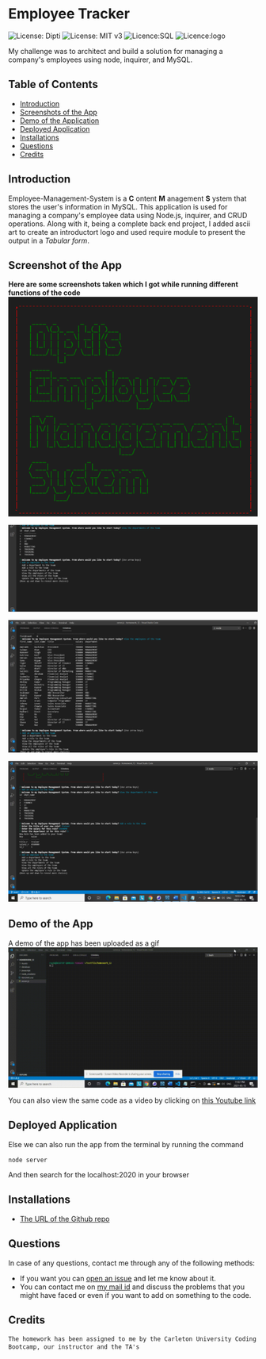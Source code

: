 # Employee Tracker
![License: Dipti](https://img.shields.io/badge/Coder-Dipti'sCode-yellow.svg)
![License: MIT v3](https://img.shields.io/badge/License-MIT-blue.svg)
![Licence:SQL](https://img.shields.io/badge/DB-MySql-green.svg)
![Licence:logo](https://img.shields.io/badge/Logo-ASCIIart-pink.svg)

My challenge was to architect and build a solution for managing a company's employees using node, inquirer, and MySQL.
## Table of Contents
* [Introduction](#introduction)
* [Screenshots of the App](#scr)
* [Demo of the Application](#demo)
* [Deployed Application](#web)
* [Installations](#installations)
* [Questions](#ques)
* [Credits](#credits)

 ## Introduction 
 Employee-Management-System is a __C__ ontent __M__ anagement __S__ ystem that stores the user's information in MySQL. This application is used for managing a company's employee data using Node.js, inquirer, and CRUD operations. Along with it, being a complete back end project, I added ascii art to create an introductort logo and used require module to present the output in a _Tabular form_.


 ## Screenshot of the App
 
 __Here are some screenshots taken which I got while running different functions of the code__
 ![image1](Assets/pic1.png)
 
 
  ![image2](Assets/pic2.png)
  
 
  ![image3](Assets/pic3.png)
  
  
  ![image4](Assets/pic4.png)
  
  
 
 ## Demo of the App
 A demo of the app has been uploaded as a gif
 ![image1](Assets/Employee.gif)
 
 You can also view the same code as a video by clicking on [this Youtube link](https://www.youtube.com/watch?v=aktnRELpJv0)

 ## Deployed Application
 
 
 Else we can also run the app from the terminal by running the command
 
 ```
node server
```
And then search for the localhost:2020 in your browser
 

 
 ## Installations
   * [The URL of the Github repo](https://github.com/Dipti2021/NotesTaker_DR)
   

 ## Questions
In case of any questions, contact me through any of the following methods:
 * If you want you can [open an issue](https://github.com/Dipti2021/NotesTaker_DR/issues) and let me know about it.
 * You can contact me on [my  mail id](mailto:dipti.raina@gmail.com) and discuss the problems that you might have faced or even if you want to add on something to the code.


    
 ## Credits
    The homework has been assigned to me by the Carleton University Coding Bootcamp, our instructor and the TA's

